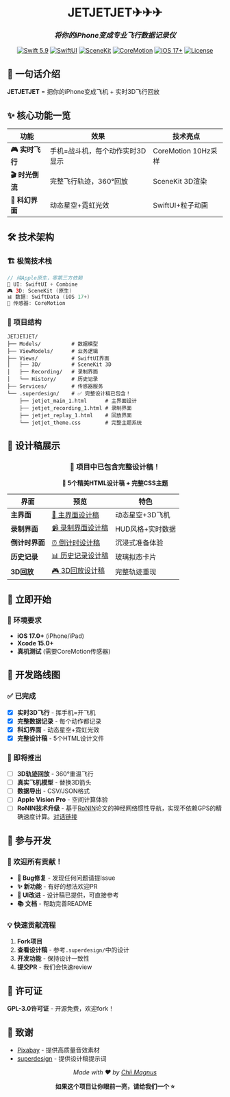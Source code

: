 <div align="center">

# JETJETJET✈︎✈︎✈︎

### *将你的iPhone变成专业飞行数据记录仪*

[![Swift 5.9](https://img.shields.io/badge/Swift-5.9-orange.svg)](https://swift.org) [![SwiftUI](https://img.shields.io/badge/SwiftUI-5-green.svg)](https://developer.apple.com/swiftui)
[![SceneKit](https://img.shields.io/badge/3D-SceneKit-purple.svg)](https://developer.apple.com/scenekit) [![CoreMotion](https://img.shields.io/badge/Sensors-CoreMotion-red.svg)](https://developer.apple.com/coremotion)
[![iOS 17+](https://img.shields.io/badge/iOS-17+-blue.svg)](https://developer.apple.com/ios) [![License](https://img.shields.io/badge/License-GPL--3.0-yellow.svg)](./LICENSE)

</div>

## 🎯 一句话介绍

**JETJETJET** = 把你的iPhone变成飞机 + 实时3D飞行回放

## ✨ 核心功能一览

| 功能 | 效果 | 技术亮点 |
|------|------|----------|
| **🎮 实时飞行** | 手机=战斗机，每个动作实时3D显示 | CoreMotion 10Hz采样 |
| **🎬 时光倒流** | 完整飞行轨迹，360°回放 | SceneKit 3D渲染 |
| **🌌 科幻界面** | 动态星空+霓虹光效 | SwiftUI+粒子动画 |

## 🛠️ 技术架构

### 🏗️ 极简技术栈
```swift
// 纯Apple原生，零第三方依赖
📱 UI: SwiftUI + Combine
🎮 3D: SceneKit (原生)
📊 数据: SwiftData (iOS 17+)
🎯 传感器: CoreMotion
```

### 📁 项目结构
```
JETJETJET/
├── Models/          # 数据模型
├── ViewModels/      # 业务逻辑
├── Views/           # SwiftUI界面
│   ├── 3D/          # SceneKit 3D
│   ├── Recording/   # 录制界面
│   └── History/     # 历史记录
├── Services/        # 传感器服务
└── .superdesign/    # ✅ 完整设计稿已包含！
    ├── jetjet_main_1.html      # 主界面设计
    ├── jetjet_recording_1.html # 录制界面
    ├── jetjet_replay_1.html    # 回放界面
    └── jetjet_theme.css        # 完整主题系统
```

## 🎨 设计稿展示

<div align="center">

### 📂 项目中已包含完整设计稿！

**🎨 5个精美HTML设计稿 + 完整CSS主题**

| 界面 | 预览 | 特色 |
|------|------|------|
| **主界面** | [🚀 主界面设计稿](./.superdesign/design_iterations/jetjet_main_1.html) | 动态星空+3D飞机 |
| **录制界面** | [📹 录制界面设计稿](./.superdesign/design_iterations/jetjet_recording_1.html) | HUD风格+实时数据 |
| **倒计时界面** | [⏰ 倒计时设计稿](./.superdesign/design_iterations/jetjet_countdown_1.html) | 沉浸式准备体验 |
| **历史记录** | [📊 历史记录设计稿](./.superdesign/design_iterations/jetjet_history_1.html) | 玻璃拟态卡片 |
| **3D回放** | [🎮 3D回放设计稿](./.superdesign/design_iterations/jetjet_replay_1.html) | 完整轨迹重现 |

</div>

## 🚀 立即开始

### 📱 环境要求
- **iOS 17.0+** (iPhone/iPad)
- **Xcode 15.0+**
- **真机测试** (需要CoreMotion传感器)

## 🎯 开发路线图

### ✅ 已完成
- [x] **实时3D飞行** - 挥手机=开飞机
- [x] **完整数据记录** - 每个动作都记录
- [x] **科幻界面** - 动态星空+霓虹光效
- [x] **完整设计稿** - 5个HTML设计文件

### 🚧 即将推出
- [ ] **3D轨迹回放** - 360°重温飞行
- [ ] **真实飞机模型** - 替换3D箭头
- [ ] **数据导出** - CSV/JSON格式
- [ ] **Apple Vision Pro** - 空间计算体验
- [ ] **RoNIN技术升级** - 基于[RoNIN](https://ronin.cs.sfu.ca/)论文的神经网络惯性导航，实现不依赖GPS的精确速度计算。[对话链接](https://chat.z.ai/s/c8855f52-7457-4160-90ec-1652376e4998)

## 🤝 参与开发

### 🎯 欢迎所有贡献！
- **🐛 Bug修复** - 发现任何问题请提Issue
- **✨ 新功能** - 有好的想法欢迎PR
- **🎨 UI改进** - 设计稿已提供，可直接参考
- **📚 文档** - 帮助完善README

### 💡 快速贡献流程
1. **Fork项目**
2. **查看设计稿** - 参考`.superdesign/`中的设计
3. **开发功能** - 保持设计一致性
4. **提交PR** - 我们会快速review

## 📄 许可证

**GPL-3.0许可证** - 开源免费，欢迎fork！

## 📄 致谢

- [Pixabay](https://pixabay.com/) - 提供高质量音效素材
- [superdesign](https://github.com/superdesigndev/superdesign) - 提供设计稿提示词

<div align="center">

*Made with ❤️ by [Chii Magnus](https://github.com/chiimagnus)*

**如果这个项目让你眼前一亮，请给我们一个 ⭐️**

</div> 
